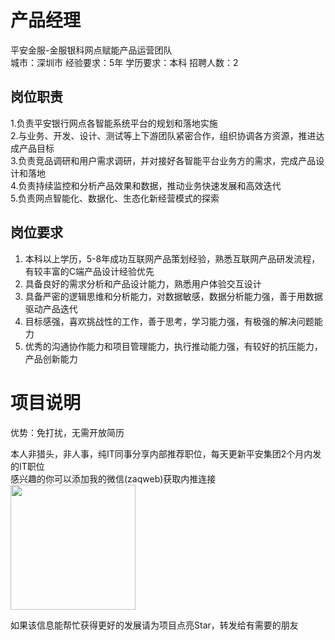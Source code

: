# 产品经理
平安金服-金服银科网点赋能产品运营团队  
城市：深圳市 经验要求：5年 学历要求：本科  招聘人数：2

## 岗位职责
1.负责平安银行网点各智能系统平台的规划和落地实施   
2.与业务、开发、设计、测试等上下游团队紧密合作，组织协调各方资源，推进达成产品目标   
3.负责竞品调研和用户需求调研，并对接好各智能平台业务方的需求，完成产品设计和落地   
4.负责持续监控和分析产品效果和数据，推动业务快速发展和高效迭代   
5.负责网点智能化、数据化、生态化新经营模式的探索

## 岗位要求
1. 本科以上学历，5-8年成功互联网产品策划经验，熟悉互联网产品研发流程，有较丰富的C端产品设计经验优先   
2. 具备良好的需求分析和产品设计能力，熟悉用户体验交互设计   
3. 具备严密的逻辑思维和分析能力，对数据敏感，数据分析能力强，善于用数据驱动产品迭代   
4. 目标感强，喜欢挑战性的工作，善于思考，学习能力强，有极强的解决问题能力   
5. 优秀的沟通协作能力和项目管理能力，执行推动能力强，有较好的抗压能力，产品创新能力

# 项目说明

优势：免打扰，无需开放简历

本人非猎头，非人事，纯IT同事分享内部推荐职位，每天更新平安集团2个月内发的IT职位  
感兴趣的你可以添加我的微信(zaqweb)获取内推连接  
<img src="https://github.com/zaqweb/PA-IT-JOBS/blob/master/WechatICode.jpeg"  height="200" width="200">

如果该信息能帮忙获得更好的发展请为项目点亮Star，转发给有需要的朋友




